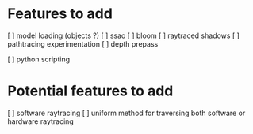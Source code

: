 # Features to add
[ ] model loading (objects ?)
[ ] ssao
[ ] bloom
[ ] raytraced shadows
[ ] pathtracing experimentation
[ ] depth prepass

[ ] python scripting

# Potential features to add
[ ] software raytracing 
[ ] uniform method for traversing both software or hardware raytracing